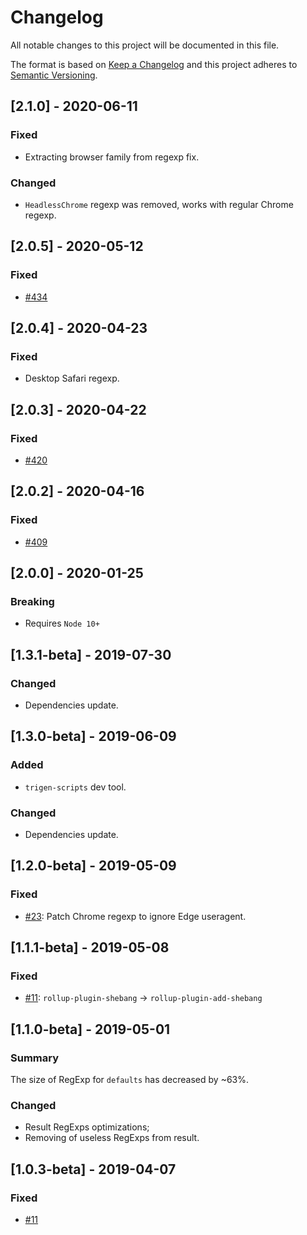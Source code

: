 # Changelog

All notable changes to this project will be documented in this file.

The format is based on [Keep a Changelog](http://keepachangelog.com/en/1.0.0/)
and this project adheres to [Semantic Versioning](http://semver.org/spec/v2.0.0.html).

<!--

DO NOT TOUCH. SAVE IT ON TOP.

## [semver] - date
### Added
- ...

### Changed
- ...

### Fixed
- ...

### Removed
- ...

-->

## [2.1.0] - 2020-06-11
### Fixed
- Extracting browser family from regexp fix.

### Changed
- `HeadlessChrome` regexp was removed, works with regular Chrome regexp.

## [2.0.5] - 2020-05-12
### Fixed
- [#434](https://github.com/browserslist/browserslist-useragent-regexp/issues/434)

## [2.0.4] - 2020-04-23
### Fixed
- Desktop Safari regexp.

## [2.0.3] - 2020-04-22
### Fixed
- [#420](https://github.com/browserslist/browserslist-useragent-regexp/issues/420)

## [2.0.2] - 2020-04-16
### Fixed
- [#409](https://github.com/browserslist/browserslist-useragent-regexp/issues/409)

## [2.0.0] - 2020-01-25
### Breaking
- Requires `Node 10+`

## [1.3.1-beta] - 2019-07-30
### Changed
- Dependencies update.

## [1.3.0-beta] - 2019-06-09
### Added
- `trigen-scripts` dev tool.

### Changed
- Dependencies update.

## [1.2.0-beta] - 2019-05-09
### Fixed
- [#23](https://github.com/browserslist/browserslist-useragent-regexp/issues/23): Patch Chrome regexp to ignore Edge useragent.

## [1.1.1-beta] - 2019-05-08
### Fixed
- [#11](https://github.com/browserslist/browserslist-useragent-regexp/issues/11): `rollup-plugin-shebang` -> `rollup-plugin-add-shebang`

## [1.1.0-beta] - 2019-05-01
### Summary
The size of RegExp for `defaults` has decreased by ~63%.
### Changed
- Result RegExps optimizations;
- Removing of useless RegExps from result.

## [1.0.3-beta] - 2019-04-07
### Fixed
- [#11](https://github.com/browserslist/browserslist-useragent-regexp/issues/11)
